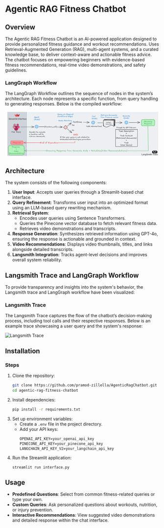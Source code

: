 # Agentic RAG Fitness Chatbot

## Overview
The Agentic RAG Fitness Chatbot is an AI-powered application designed to provide personalized fitness guidance and workout recommendations. Uses Retrieval-Augmented Generation (RAG), multi-agent systems, and a curated knowledge base, to deliver context-aware and actionable fitness advice. The chatbot focuses on empowering beginners with evidence-based fitness recommendations, real-time video demonstrations, and safety guidelines.

### LangGraph Workflow
The LangGraph Workflow outlines the sequence of nodes in the system’s architecture. Each node represents a specific function, from query handling to generating responses. Below is the compiled workflow:

![LangGraph Workflow](https://github.com/pramod-zillella/Agentic-Rag-Chatbot/blob/main/LangGraph-Workflow.png)

## Architecture
The system consists of the following components:

1. **User Input**: Accepts user queries through a Streamlit-based chat interface.
2. **Query Refinement**: Transforms user input into an optimized format using an LLM-based query rewriting mechanism.
3. **Retrieval System**:
   - Encodes user queries using Sentence Transformers.
   - Queries the Pinecone vector database to fetch relevant fitness data.
   - Retrieves video demonstrations and transcripts.
4. **Response Generation**: Synthesizes retrieved information using GPT-4o, ensuring the response is actionable and grounded in context.
5. **Video Recommendations**: Displays video thumbnails, titles, and links alongside detailed transcripts.
6. **Langsmith Integration**: Tracks agent-level decisions and improves overall system reliability.

## Langsmith Trace and LangGraph Workflow
To provide transparency and insights into the system's behavior, the Langsmith trace and LangGraph workflow have been visualized:

### Langsmith Trace
The Langsmith Trace captures the flow of the chatbot’s decision-making process, including tool calls and their respective responses. Below is an example trace showcasing a user query and the system's response:

![Langsmith Trace](https://github.com/pramod-zillella/AgenticRagChatbot/blob/main/Langsmith-Trace.png)

## Installation

### Steps
1. Clone the repository:
   ```bash
   git clone https://github.com/pramod-zillella/AgenticRagChatbot.git
   cd agentic-rag-fitness-chatbot
   ```
2. Install dependencies:
   ```bash
   pip install -r requirements.txt
   ```
3. Set up environment variables:
   - Create a `.env` file in the project directory.
   - Add your API keys:
     ```
     OPENAI_API_KEY=your_openai_api_key
     PINECONE_API_KEY=your_pinecone_api_key
     LANGCHAIN_API_KEY_V2=your_langchain_api_key
     ```
4. Run the Streamlit application:
   ```bash
   streamlit run interface.py
   ```

## Usage
- **Predefined Questions**: Select from common fitness-related queries or type your own.
- **Custom Queries**: Ask personalized questions about workouts, nutrition, or injury prevention.
- **Interactive Recommendations**: View suggested video demonstrations and detailed response within the chat interface.

